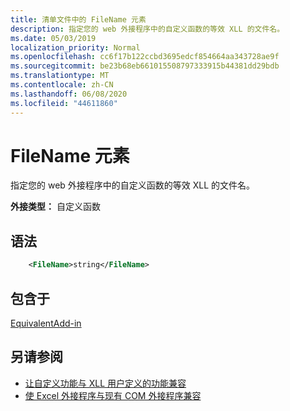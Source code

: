 ```yaml
---
title: 清单文件中的 FileName 元素
description: 指定您的 web 外接程序中的自定义函数的等效 XLL 的文件名。
ms.date: 05/03/2019
localization_priority: Normal
ms.openlocfilehash: cc6f17b122ccbd3695edcf854664aa343728ae9f
ms.sourcegitcommit: be23b68eb661015508797333915b44381dd29bdb
ms.translationtype: MT
ms.contentlocale: zh-CN
ms.lasthandoff: 06/08/2020
ms.locfileid: "44611860"
---
```

# <a name="filename-element"></a>FileName 元素

指定您的 web 外接程序中的自定义函数的等效 XLL 的文件名。

**外接类型：** 自定义函数

## <a name="syntax"></a>语法

```XML
    <FileName>string</FileName>  
```

## <a name="contained-in"></a>包含于

[EquivalentAdd-in](equivalentaddin.md)


## <a name="see-also"></a>另请参阅

- [让自定义功能与 XLL 用户定义的功能兼容](../../excel/make-custom-functions-compatible-with-xll-udf.md)
- [使 Excel 外接程序与现有 COM 外接程序兼容](../../develop/make-office-add-in-compatible-with-existing-com-add-in.md)